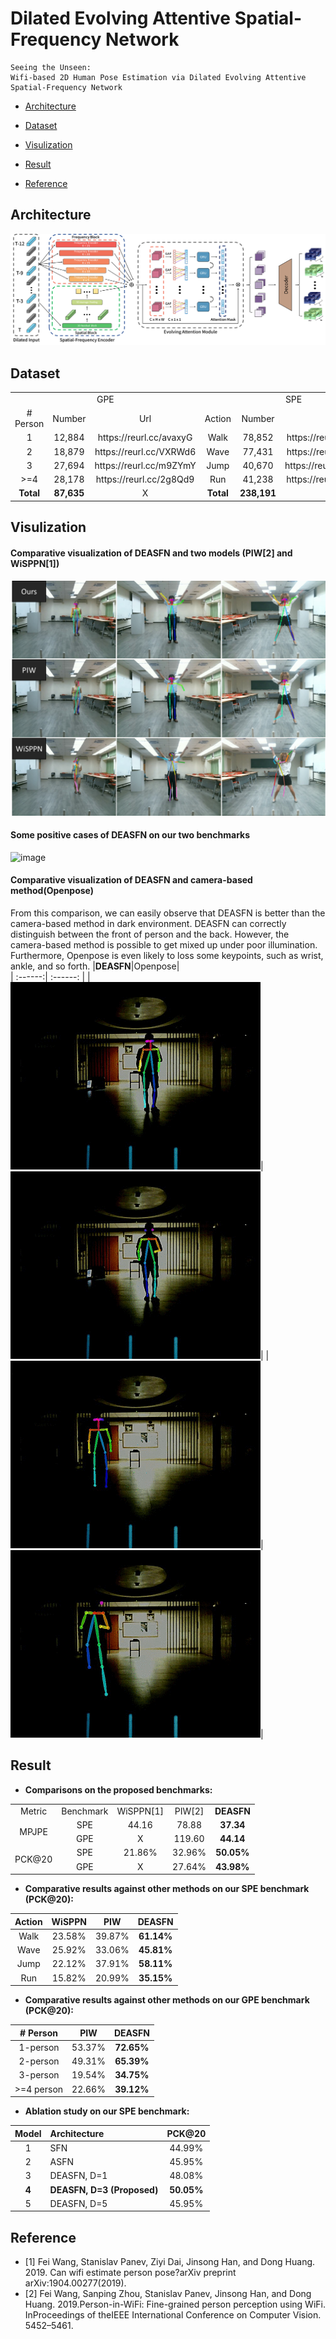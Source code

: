 # Dilated Evolving Attentive Spatial-Frequency Network
    Seeing the Unseen: 
    Wifi-based 2D Human Pose Estimation via Dilated Evolving Attentive Spatial-Frequency Network


* [Architecture](#architecture)

* [Dataset](#dataset)

* [Visulization](#visulization)

* [Result](#result)

* [Reference](#reference)


## Architecture
![image](https://github.com/DEASFN/DEASFN/blob/master/pic/architecture.png)

## Dataset

<table>
    <tr>
        <td colspan="3" align="center">GPE</td> 
        <td colspan="3" align="center">SPE</td> 
   </tr>
    <tr>
        <td align="center"># Person</td>
        <td align="center">Number</td>
        <td align="center">Url</td>
        <td align="center">Action</td>
        <td align="center">Number</td>
        <td align="center">Url</td>
    </tr>
    <tr>
        <td align="center">1</td>
        <td align="center">12,884</td>
        <td align="center">https://reurl.cc/avaxyG</td>
        <td align="center">Walk</td>
        <td align="center">78,852</td>
        <td align="center">https://reurl.cc/zzrK97</td>
    </tr>
    <tr>
        <td align="center">2</td>
        <td align="center">18,879</td>
        <td align="center">https://reurl.cc/VXRWd6</td>
        <td align="center">Wave</td>
        <td align="center">77,431</td>
        <td align="center">https://reurl.cc/pyZK7r</td>
    </tr>
    <tr>
        <td align="center">3</td>
        <td align="center">27,694</td>
        <td align="center">https://reurl.cc/m9ZYmY</td>
        <td align="center">Jump</td>
        <td align="center">40,670</td>
        <td align="center">https://reurl.cc/9X1bAY</td>
    </tr>
    <tr>
        <td align="center">>=4</td>
        <td align="center">28,178</td>
        <td align="center">https://reurl.cc/2g8Qd9</td>
        <td align="center">Run</td>
        <td align="center">41,238</td>
        <td align="center">https://reurl.cc/v1mKjk</td>
    </tr>
    <tr>
        <td align="center"><b>Total</b></td>
        <td align="center"><b>87,635</b></td>
        <td align="center">X</td>
        <td align="center"><b>Total</b></td>
        <td align="center"><b>238,191</b></td>
        <td align="center">X</td>
    </tr>
    
</table>


## Visulization
#### Comparative visualization of DEASFN and two models (PIW[2] and WiSPPN[1])
![image](https://github.com/DEASFN/DEASFN/blob/master/pic/comparison.png)

#### Some positive cases of DEASFN on our two benchmarks
![image](https://github.com/DEASFN/DEASFN/blob/master/pic/demo.png)


#### Comparative visualization of DEASFN and camera-based method(Openpose)
From this comparison, we can easily observe that DEASFN is better than the camera-based method in dark environment. DEASFN can correctly distinguish between the front of person and the back. However, the camera-based method is possible to get mixed up under poor illumination. Furthermore, Openpose is even likely to loss some keypoints, such as wrist, ankle, and so forth.
|**DEASFN**|Openpose|                       
| :------:| :------: |
|![image](https://github.com/DEASFN/DEASFN/blob/master/pic/DEASFN1.gif)|![image](https://github.com/DEASFN/DEASFN/blob/master/pic/openpose1.gif)|
|![image](https://github.com/DEASFN/DEASFN/blob/master/pic/DEASFN2.gif)|![image](https://github.com/DEASFN/DEASFN/blob/master/pic/openpose2.gif)|


## Result
* **Comparisons on the proposed benchmarks:**

<table>
    <tr>
        <td align="center">Metric</td> 
        <td align="center">Benchmark</td> 
        <td align="center">WiSPPN[1]</td> 
        <td align="center">PIW[2]</td> 
        <td align="center"><b>DEASFN</b></td> 
   </tr>
    <tr>
        <td align="center" rowspan='2'>MPJPE</td>
        <td align="center">SPE</td>
        <td align="center">44.16</td>
        <td align="center">78.88</td>
        <td align="center"><b>37.34</b></td>
    </tr>
    <tr>
        <td align="center">GPE</td>
        <td align="center">X</td>
        <td align="center">119.60</td>
        <td align="center"><b>44.14</b></td>
    </tr>
    <tr>
        <td align="center" rowspan='2'>PCK@20</td>
        <td align="center">SPE</td>
        <td align="center">21.86%</td>
        <td align="center">32.96%</td>
        <td align="center"><b>50.05%</b></td>
    </tr>
    <tr>
        <td align="center">GPE</td>
        <td align="center">X</td>
        <td align="center">27.64%</td>
        <td align="center"><b>43.98%</b></td>
    </tr>
</table>

* **Comparative results against other methods on our SPE benchmark (PCK@20):**

|Action|WiSPPN|PIW|**DEASFN**|                       
| :------:| :------: | :------: | :------: |
|Walk|23.58%|39.87%|**61.14%**|
|Wave|25.92%|33.06%|**45.81%**|
|Jump|22.12%|37.91%|**58.11%**|
|Run|15.82%|20.99%|**35.15%**|


* **Comparative results against other methods on our GPE benchmark (PCK@20):**

|# Person|PIW|**DEASFN**|                       
| :------:| :------: | :------: |
|1-person|53.37%|**72.65%**|
|2-person|49.31%|**65.39%**|
|3-person|19.54%|**34.75%**|
|>=4 person|22.66%|**39.12%**|

* **Ablation study on our SPE benchmark:**

|Model|Architecture|PCK@20|                       
| :------:| :------| :------: |
|1|SFN|44.99%|
|2|ASFN|45.95%|
|3|DEASFN, D=1|48.08%|
|**4**|**DEASFN, D=3 (Proposed)**|**50.05%**|
|5|DEASFN, D=5|45.95%|



## Reference
* [1] Fei Wang, Stanislav Panev, Ziyi Dai, Jinsong Han, and Dong Huang. 2019. Can wifi estimate person pose?arXiv preprint arXiv:1904.00277(2019).
* [2] Fei Wang, Sanping Zhou, Stanislav Panev, Jinsong Han, and Dong Huang. 2019.Person-in-WiFi: Fine-grained person perception using WiFi. InProceedings of theIEEE International Conference on Computer Vision. 5452–5461.
